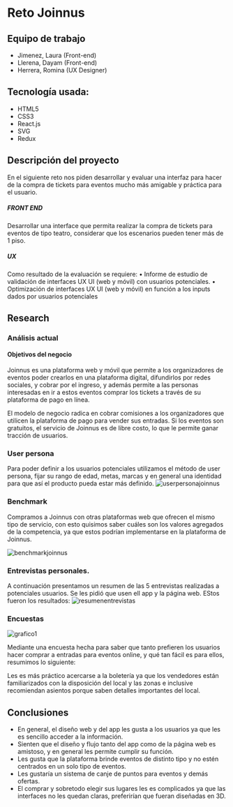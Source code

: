 # **Reto Joinnus**

## Equipo de trabajo

+ Jimenez, Laura (Front-end)
+ Llerena, Dayam (Front-end)
+ Herrera, Romina  (UX Designer)


## Tecnología usada:

- HTML5
- CSS3
- React.js
- SVG
- Redux

## **Descripción del proyecto**
En el siguiente reto nos piden desarrollar y evaluar una interfaz para hacer de la compra de tickets para eventos mucho más amigable y práctica para el usuario.

##### FRONT END
Desarrollar una interface que permita realizar la compra de tickets para eventos de tipo teatro, considerar que los escenarios pueden tener más de 1 piso.

##### UX
Como resultado de la evaluación se requiere:
• Informe de estudio de validación de interfaces UX UI (web y móvil) con usuarios potenciales.
• Optimización de interfaces UX UI (web y móvil) en función a los inputs dados por usuarios potenciales



## **Research**

### Análisis actual
#### Objetivos del negocio

Joinnus es una plataforma web y móvil que permite a los organizadores de eventos poder crearlos en una plataforma digital, difundirlos por redes sociales, y cobrar por el ingreso, y además permite a las personas interesadas en ir a estos eventos comprar los tickets a través de su plataforma de pago en línea.

El modelo de negocio radica en cobrar comisiones a los organizadores que utilicen la plataforma de pago para vender sus entradas. Si los eventos son gratuitos, el servicio de Joinnus es de libre costo, lo que le permite ganar tracción de usuarios.


### User persona

Para poder definir a los usuarios potenciales utilizamos el método de user persona, fijar su rango de edad, metas, marcas y en general una identidad para que así el producto pueda estar más definido.
![userpersonajoinnus](https://user-images.githubusercontent.com/32309909/38176133-18eef1c4-35af-11e8-9ae7-4f782831c7a1.png)

### Benchmark
Compramos a Joinnus con otras plataformas web que ofrecen el mismo tipo de servicio, con esto quisimos saber cuáles son los valores agregados de la competencia, ya que estos podrían implementarse en la plataforma de Joinnus.

![benchmarkjoinnus](https://user-images.githubusercontent.com/32309909/38182666-acbf5636-3600-11e8-9ec2-aea1e4c09740.jpg)



### Entrevistas personales.


A continuación presentamos un resumen de las 5 entrevistas realizadas a potenciales usuarios. Se les pidió que usen ell app y la página web. EStos fueron los resultados:
![resumenentrevistas](https://user-images.githubusercontent.com/32309909/38182764-48b4349e-3601-11e8-9f33-1059c62784bb.png)

### Encuestas
![grafico1](https://user-images.githubusercontent.com/32309909/38183214-3440a1fc-3604-11e8-92a1-2bfc4f2adf54.jpg)

Mediante una encuesta hecha para saber que tanto prefieren los usuarios hacer comprar a entradas para eventos online, y qué tan fácil es para ellos, resumimos lo siguiente:

Les es más práctico acercarse a la boletería ya que los vendedores están familiarizados con la disposición del local y las zonas e inclusive recomiendan asientos porque saben detalles importantes del local.

## **Conclusiones**

- En general, el diseño web y del app les gusta a los usuarios ya que les es sencillo acceder a la información.
- Sienten que el diseño y flujo tanto del app como de la página web es amistoso, y en general les permite cumplir su función.
- Les gusta que la plataforma brinde eventos de distinto tipo y no estén centrados en un solo tipo de eventos.
- Les gustaría un sistema de canje de puntos para eventos y demás ofertas.
- El comprar y sobretodo elegir sus lugares les es complicados ya que las interfaces no les quedan claras, preferirían que fueran diseñadas en 3D.







